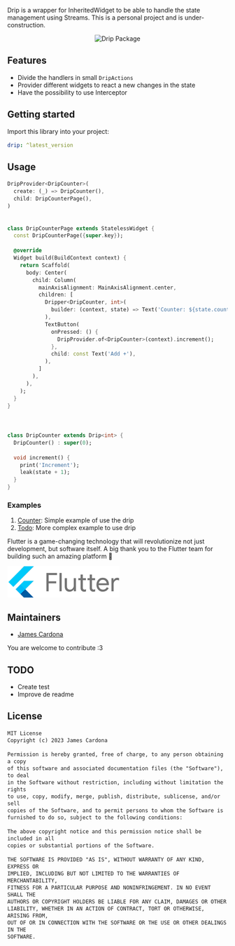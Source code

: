 <!-- 
This README describes the package. If you publish this package to pub.dev,
this README's contents appear on the landing page for your package.

For information about how to write a good package README, see the guide for
[writing package pages](https://dart.dev/guides/libraries/writing-package-pages). 

For general information about developing packages, see the Dart guide for
[creating packages](https://dart.dev/guides/libraries/create-library-packages)
and the Flutter guide for
[developing packages and plugins](https://flutter.dev/developing-packages). 
-->

Drip is a wrapper for InheritedWidget to be able to handle the state management using Streams.
This is a personal project and is under-construction.

<p align="center">
<img src="https://github.com/jamescardona11/drip/blob/main/img/logo.png?raw=true" height="250" alt="Drip Package" />
</p>



## Features

- Divide the handlers in small `DripActions`
- Provider different widgets to react a new changes in the state
- Have the possibility to use Interceptor

## Getting started

Import this library into your project:

```yaml
drip: ^latest_version
```

## Usage

```dart
DripProvider<DripCounter>(
  create: (_) => DripCounter(),
  child: DripCounterPage(),
)


class DripCounterPage extends StatelessWidget {
  const DripCounterPage({super.key});

  @override
  Widget build(BuildContext context) {
    return Scaffold(
      body: Center(
        child: Column(
          mainAxisAlignment: MainAxisAlignment.center,
          children: [
            Dripper<DripCounter, int>(
              builder: (context, state) => Text('Counter: ${state.count}'),
            ),
            TextButton(
              onPressed: () {
                DripProvider.of<DripCounter>(context).increment();
              },
              child: const Text('Add +'),
            ),
          ]
        ),
      ),
    );
  }
}



class DripCounter extends Drip<int> {
  DripCounter() : super(0);

  void increment() {
    print('Increment');
    leak(state + 1);
  }
}


```


### Examples

1. [Counter](https://github.com/jamescardona11/argo/tree/main/example/counter_app): Simple example of use the drip
2. [Todo](https://github.com/jamescardona11/argo/tree/main/example/todo_app): More complex example to use drip



Flutter is a game-changing technology that will revolutionize not just development, but software itself. A big thank you to the Flutter team for building such an amazing platform 💙 

<a href="https://github.com/flutter/flutter">
  <img alt="Flutter"
       src="https://github.com/jamescardona11/argo/blob/main/img/flutter_logo.png?raw=true" />
</a>


## Maintainers

- [James Cardona](https://github.com/jamescardona11)

You are welcome to contribute :3


## TODO
- Create test
- Improve de readme

## License

    MIT License
    Copyright (c) 2023 James Cardona

    Permission is hereby granted, free of charge, to any person obtaining a copy
    of this software and associated documentation files (the "Software"), to deal
    in the Software without restriction, including without limitation the rights
    to use, copy, modify, merge, publish, distribute, sublicense, and/or sell
    copies of the Software, and to permit persons to whom the Software is
    furnished to do so, subject to the following conditions:

    The above copyright notice and this permission notice shall be included in all
    copies or substantial portions of the Software.

    THE SOFTWARE IS PROVIDED "AS IS", WITHOUT WARRANTY OF ANY KIND, EXPRESS OR
    IMPLIED, INCLUDING BUT NOT LIMITED TO THE WARRANTIES OF MERCHANTABILITY,
    FITNESS FOR A PARTICULAR PURPOSE AND NONINFRINGEMENT. IN NO EVENT SHALL THE
    AUTHORS OR COPYRIGHT HOLDERS BE LIABLE FOR ANY CLAIM, DAMAGES OR OTHER
    LIABILITY, WHETHER IN AN ACTION OF CONTRACT, TORT OR OTHERWISE, ARISING FROM,
    OUT OF OR IN CONNECTION WITH THE SOFTWARE OR THE USE OR OTHER DEALINGS IN THE
    SOFTWARE.